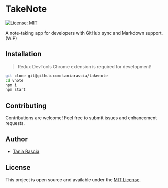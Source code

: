 # TakeNote

[![License: MIT](https://img.shields.io/badge/License-MIT-blue.svg)](https://opensource.org/licenses/MIT)

A note-taking app for developers with GitHub sync and Markdown support. (WIP)

## Installation

> Redux DevTools Chrome extension is required for development!

```bash
git clone git@github.com:taniarascia/takenote
cd vnote
npm i
npm start
```

## Contributing

Contributions are welcome! Feel free to submit issues and enhancement requests.

## Author

- [Tania Rascia](https://www.taniarascia.com)

## License

This project is open source and available under the [MIT License](LICENSE).
